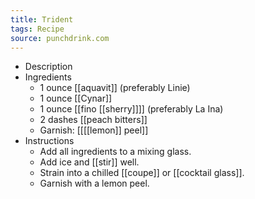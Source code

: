 ```yaml
---
title: Trident
tags: Recipe
source: punchdrink.com
---
```


- Description
- Ingredients
	- 1 ounce [[aquavit]] (preferably Linie)
	- 1 ounce [[Cynar]]
	- 1 ounce [[fino [[sherry]]]] (preferably La Ina)
	- 2 dashes [[peach bitters]]
	- Garnish: [[[[lemon]] peel]]
- Instructions
	- Add all ingredients to a mixing glass.
	- Add ice and [[stir]] well.
	- Strain into a chilled [[coupe]] or [[cocktail glass]].
	- Garnish with a lemon peel.